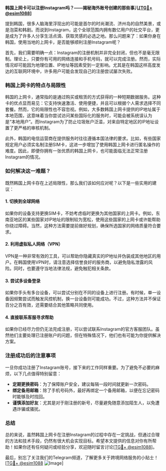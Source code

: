 **韩国上网卡可以注册Instagram吗？——揭秘海外账号创建的那些事儿[[TG💪+ @esim1088](https://t.me/s/esim1088)]**

提到韩国，很多人脑海里浮现出的可能是首尔的时尚潮流、济州岛的自然美景，或是泡菜和韩剧。而说到Instagram，这个全球范围内拥有数亿用户的社交平台，更是成为了许多人分享生活点滴、获取灵感的必选之地。那么问题来了：如果你身在韩国，使用当地的上网卡，是否能够顺利注册Instagram呢？

首先，我们需要明确一点：Instagram的注册机制并非完全封闭，但也不是毫无限制。理论上，只要你有可用的网络连接和手机号码，就可以完成注册。然而，实际情况却可能因为地理位置、IP地址等因素受到一定影响。尤其是在韩国这样高度发达的互联网环境中，许多用户可能会发现自己的注册尝试屡次失败。

### 韩国上网卡的特点与局限性

韩国的上网卡，通常指的是通过购买或租赁的方式获得的一种短期数据服务。这种卡的优点显而易见：它支持快速激活、使用便捷，并且可以根据个人需求选择不同套餐。然而，它的局限性也不容忽视。例如，大多数韩国上网卡提供的IP地址属于本地范围，这意味着当你尝试访问某些国际化的服务时，可能会被系统误认为是“本地用户”。而Instagram为了防止垃圾账户泛滥，对来自特定地区的IP地址设置了更严格的审核机制。

此外，韩国的电信运营商在提供服务时往往遵循本国法律的要求。比如，有些国家规定用户必须实名制注册SIM卡，这进一步增加了使用韩国上网卡进行匿名操作的难度。因此，即便你拥有一张优质的韩国上网卡，也可能面临无法正常注册Instagram的情况。

### 如何解决这一难题？

既然韩国上网卡存在上述局限性，那么我们该如何应对呢？以下是一些实用的建议：

#### 1. **切换到全球网络**
   如果你的设备支持更换SIM卡，不妨考虑临时更换为其他国家的上网卡。例如，东南亚地区的某些国家对IP地址的限制较为宽松，使用这些国家的上网卡或许能帮助你绕过障碍。当然，这种方法需要提前做好规划，确保所选国家的网络质量符合要求。

#### 2. **利用虚拟私人网络（VPN）**
   VPN是一种非常有效的工具，可以帮助你隐藏真实的IP地址并伪装成其他地区的用户。在韩国使用VPN时，请注意选择信誉良好的服务商，以避免隐私泄露的风险。同时，也要遵守当地法律法规，避免触犯相关条款。

#### 3. **尝试多设备登录**
   如果你手头有多台设备，可以尝试分别在不同的设备上进行注册。有时候，单一设备因频繁尝试而触发风控机制，换一台设备则可能成功。不过，这种方法并不保证百分之百有效，还需要结合其他策略共同使用。

#### 4. **直接联系客服寻求帮助**
   如果你已经尽力但仍无法完成注册，可以尝试联系Instagram的官方客服团队。虽然他们主要处理已注册账户的问题，但在特殊情况下，他们也有可能为你提供解决方案。

### 注册成功后的注意事项

一旦你成功注册了Instagram账号，接下来的工作同样重要。为了避免不必要的麻烦，以下几点值得特别留意：

- **定期更换密码**：为了保障账户安全，建议每隔一段时间就更新一次密码。
- **绑定备用邮箱**：除了手机号码外，最好再绑定一个备用邮箱，以便在忘记密码时能够及时找回。
- **谨慎添加好友**：尤其是对于刚注册的新号，尽量避免随意添加陌生人，以免遭遇诈骗或骚扰。

### 总结

总的来说，虽然韩国上网卡在注册Instagram的过程中存在一定挑战，但通过合理的方法和技术手段，仍然有很大机会实现目标。希望本文提供的信息对你有所帮助！如果你还有任何疑问或经验分享，欢迎随时留言讨论[[TG💪+ @esim1088](https://t.me/s/esim1088)]。

最后，别忘了关注我们的Telegram频道，了解更多关于跨境网络服务的小贴士！[[TG💪+ @esim1088](https://t.me/s/esim1088) ![Image](https://i.postimg.cc/4NQfJmqS/Snipaste-2025-05-13-00-14-12.png)]